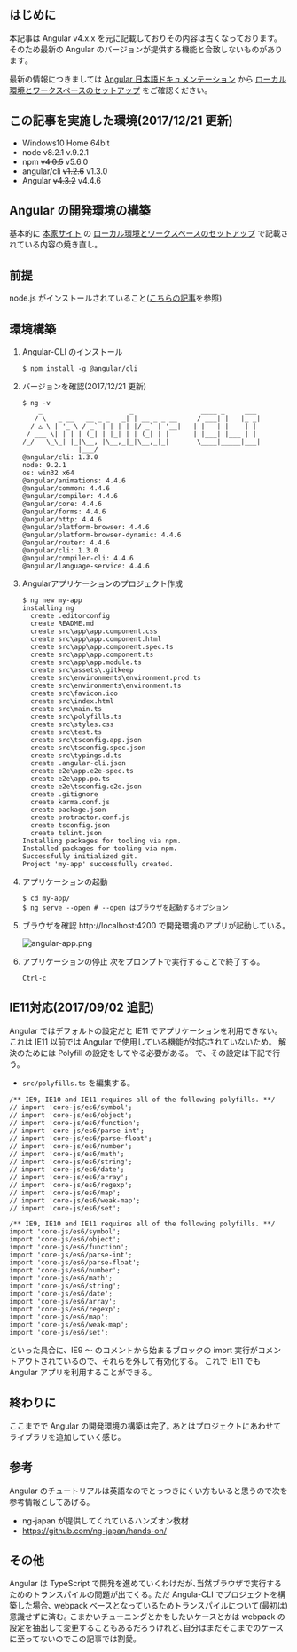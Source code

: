 ## はじめに

本記事は Angular v4.x.x を元に記載しておりその内容は古くなっております。そのため最新の Angular のバージョンが提供する機能と合致しないものがあります｡

最新の情報につきましては [Angular 日本語ドキュメンテーション](https://angular.jp/) から [ローカル環境とワークスペースのセットアップ](https://angular.jp/guide/setup-local) をご確認ください。


## この記事を実施した環境(2017/12/21 更新)

* Windows10 Home 64bit
* node ~~v8.2.1~~ v.9.2.1
* npm ~~v4.0.5~~ v5.6.0
* angular/cli ~~v1.2.6~~ v1.3.0
* Angular ~~v4.3.2~~ v4.4.6

## Angular の開発環境の構築
基本的に [本家サイト](https://angular.jp/) の [ローカル環境とワークスペースのセットアップ](https://angular.jp/guide/setup-local) で記載されている内容の焼き直し｡

## 前提
node.js がインストールされていること([こちらの記事](http://qiita.com/ksh-fthr/items/fc8b015a066a36a40dc2)を参照)

## 環境構築
1. Angular-CLI のインストール

    ```
    $ npm install -g @angular/cli
    ```

1. バージョンを確認(2017/12/21 更新)

    ```
    $ ng -v
        _                      _                 ____ _     ___
       / \   _ __   __ _ _   _| | __ _ _ __     / ___| |   |_ _|
      / △ \ | '_ \ / _` | | | | |/ _` | '__|   | |   | |    | |
     / ___ \| | | | (_| | |_| | | (_| | |      | |___| |___ | |
    /_/   \_\_| |_|\__, |\__,_|_|\__,_|_|       \____|_____|___|
                  |___/
    @angular/cli: 1.3.0
    node: 9.2.1
    os: win32 x64
    @angular/animations: 4.4.6
    @angular/common: 4.4.6
    @angular/compiler: 4.4.6
    @angular/core: 4.4.6
    @angular/forms: 4.4.6
    @angular/http: 4.4.6
    @angular/platform-browser: 4.4.6
    @angular/platform-browser-dynamic: 4.4.6
    @angular/router: 4.4.6
    @angular/cli: 1.3.0
    @angular/compiler-cli: 4.4.6
    @angular/language-service: 4.4.6
    ```


1. Angularアプリケーションのプロジェクト作成

    ```
    $ ng new my-app
    installing ng
      create .editorconfig
      create README.md
      create src\app\app.component.css
      create src\app\app.component.html
      create src\app\app.component.spec.ts
      create src\app\app.component.ts
      create src\app\app.module.ts
      create src\assets\.gitkeep
      create src\environments\environment.prod.ts
      create src\environments\environment.ts
      create src\favicon.ico
      create src\index.html
      create src\main.ts
      create src\polyfills.ts
      create src\styles.css
      create src\test.ts
      create src\tsconfig.app.json
      create src\tsconfig.spec.json
      create src\typings.d.ts
      create .angular-cli.json
      create e2e\app.e2e-spec.ts
      create e2e\app.po.ts
      create e2e\tsconfig.e2e.json
      create .gitignore
      create karma.conf.js
      create package.json
      create protractor.conf.js
      create tsconfig.json
      create tslint.json
    Installing packages for tooling via npm.
    Installed packages for tooling via npm.
    Successfully initialized git.
    Project 'my-app' successfully created.
    ```

1. アプリケーションの起動

    ```
    $ cd my-app/
    $ ng serve --open # --open はブラウザを起動するオプション
    ```

1. ブラウザを確認
http://localhost:4200 で開発環境のアプリが起動している｡

    ![angular-app.png](https://qiita-image-store.s3.amazonaws.com/0/193342/96cbf435-3659-dcd4-a59e-1652cdd592ec.png)


1. アプリケーションの停止
次をプロンプトで実行することで終了する｡

    ```
    Ctrl-c
    ```

## IE11対応(2017/09/02 追記)
Angular ではデフォルトの設定だと IE11 でアプリケーションを利用できない。これは IE11 以前では Angular で使用している機能が対応されていないため。
解決のためには Polyfill の設定をしてやる必要がある。
で、その設定は下記で行う。

* ```src/polyfills.ts``` を編集する。

```typescript:src/polyfills.ts(編集前)
/** IE9, IE10 and IE11 requires all of the following polyfills. **/
// import 'core-js/es6/symbol';
// import 'core-js/es6/object';
// import 'core-js/es6/function';
// import 'core-js/es6/parse-int';
// import 'core-js/es6/parse-float';
// import 'core-js/es6/number';
// import 'core-js/es6/math';
// import 'core-js/es6/string';
// import 'core-js/es6/date';
// import 'core-js/es6/array';
// import 'core-js/es6/regexp';
// import 'core-js/es6/map';
// import 'core-js/es6/weak-map';
// import 'core-js/es6/set';
```

```typescript:src/polyfills.ts(編集後)
/** IE9, IE10 and IE11 requires all of the following polyfills. **/
import 'core-js/es6/symbol';
import 'core-js/es6/object';
import 'core-js/es6/function';
import 'core-js/es6/parse-int';
import 'core-js/es6/parse-float';
import 'core-js/es6/number';
import 'core-js/es6/math';
import 'core-js/es6/string';
import 'core-js/es6/date';
import 'core-js/es6/array';
import 'core-js/es6/regexp';
import 'core-js/es6/map';
import 'core-js/es6/weak-map';
import 'core-js/es6/set';
```

といった具合に、IE9 ～ のコメントから始まるブロックの imort 実行がコメントアウトされているので、それらを外して有効化する。
これで IE11 でも Angular アプリを利用することができる。
## 終わりに
ここまでで Angular の開発環境の構築は完了｡
あとはプロジェクトにあわせてライブラリを追加していく感じ｡

## 参考
Angular のチュートリアルは英語なのでとっつきにくい方もいると思うので次を参考情報としてあげる｡


* ng-japan が提供してくれているハンズオン教材
 * https://github.com/ng-japan/hands-on/


## その他
Angular は TypeScript で開発を進めていくわけだが､当然ブラウザで実行するためのトランスパイルの問題が出てくる｡
ただ Angula-CLI でプロジェクトを構築した場合､ webpack ベースとなっているためトランスパイルについて(最初は)意識せずに済む｡
こまかいチューニングとかをしたいケースとかは webpack の設定を抽出して変更することもあるだろうけれど､自分はまだそこまでのケースに至ってないのでこの記事では割愛｡
